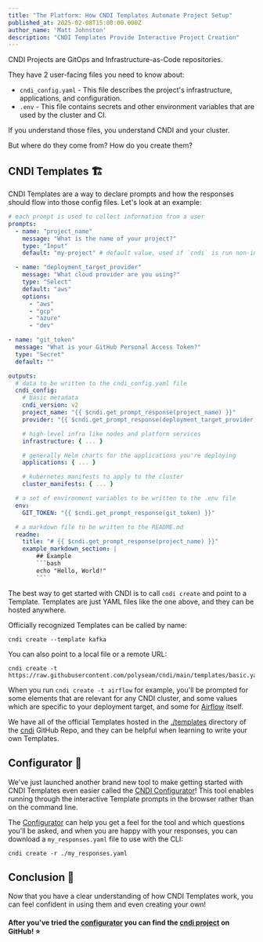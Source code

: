 ```yaml
---
title: "The Platform: How CNDI Templates Automate Project Setup"
published_at: 2025-02-08T15:00:00.000Z
author_name: 'Matt Johnston'
description: "CNDI Templates Provide Interactive Project Creation"
---
```


CNDI Projects are GitOps and Infrastructure-as-Code repositories.

They have 2 user-facing files you need to know about:

- `cndi_config.yaml` - This file describes the project's infrastructure,
  applications, and configuration.
- `.env` - This file contains secrets and other environment variables that are
  used by the cluster and CI.

If you understand those files, you understand CNDI and your cluster.

But where do they come from? How do you create them?

## CNDI Templates 🏗️

CNDI Templates are a way to declare prompts and how the responses should flow
into those config files. Let's look at an example:

````yaml
# each prompt is used to collect information from a user
prompts:
  - name: "project_name"
    message: "What is the name of your project?"
    type: "Input"
    default: "my-project" # default value, used if `cndi` is run non-interactively

  - name: "deployment_target_provider"
    message: "What cloud provider are you using?"
    type: "Select"
    default: "aws"
    options:
      - "aws"
      - "gcp"
      - "azure"
      - "dev"

- name: "git_token"
  message: "What is your GitHub Personal Access Token?"
  type: "Secret"
  default: ""

outputs:
  # data to be written to the cndi_config.yaml file
  cndi_config:
    # basic metadata
    cndi_version: v2
    project_name: "{{ $cndi.get_prompt_response(project_name) }}"
    provider: "{{ $cndi.get_prompt_response(deployment_target_provider) }}"

    # high-level infra like nodes and platform services
    infrastructure: { ... }

    # generally Helm charts for the applications you're deploying
    applications: { ... }

    # kubernetes manifests to apply to the cluster
    cluster_manifests: { ... } 

  # a set of environment variables to be written to the .env file
  env:
    GIT_TOKEN: "{{ $cndi.get_prompt_response(git_token) }}"

  # a markdown file to be written to the README.md
  readme:
    title: "# {{ $cndi.get_prompt_response(project_name) }}"
    example_markdown_section: |
        ## Example
        ```bash
        echo "Hello, World!"
        ```
````

The best way to get started with CNDI is to call `cndi create` and point to a
Template. Templates are just YAML files like the one above, and they can be
hosted anywhere.

Officially recognized Templates can be called by name:

```cndi
cndi create --template kafka
```

You can also point to a local file or a remote URL:

```cndi
cndi create -t https://raw.githubusercontent.com/polyseam/cndi/main/templates/basic.yaml
```

When you run `cndi create -t airflow` for example, you'll be prompted for some
elements that are relevant for any CNDI cluster, and some values which are
specific to your deployment target, and some for [Airflow](/templates/airflow)
itself.

We have all of the official Templates hosted in the
[./templates](https://github.com/polyseam/cndi/tree/main/templates) directory of
the [cndi](https://github.com/polyseam/cndi) GitHub Repo, and they can be
helpful when learning to write your own Templates.

## Configurator 🤖

We've just launched another brand new tool to make getting started with CNDI
Templates even easier called the
[CNDI Configurator](https://cndi.dev/configurator)! This tool enables running
through the interactive Template prompts in the browser rather than on the
command line.

The [Configurator](https://cndi.dev/configurator) can help you get a feel for
the tool and which questions you'll be asked, and when you are happy with your
responses, you can download a `my_responses.yaml` file to use with the CLI:

```cndi
cndi create -r ./my_responses.yaml
```

## Conclusion 🎯

Now that you have a clear understanding of how CNDI Templates work, you can feel
confident in using them and even creating your own!

#### After you've tried the [configurator](/configurator) you can find the [cndi project](https://cndi.run/gh?utm_content=blog_cndi-templates&utm_campaign=cndi-templates_blog&utm_source=https://cndi.dev/cndi-templates&utm_medium=blog&utm_id=8113) on GitHub! ⭐️
